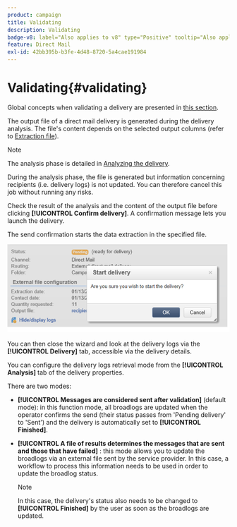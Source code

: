 ```yaml
---
product: campaign
title: Validating
description: Validating
badge-v8: label="Also applies to v8" type="Positive" tooltip="Also applies to Campaign v8"
feature: Direct Mail
exl-id: 42bb395b-b3fe-4d48-8720-5a4cae191984
---
```

# Validating{#validating}

 

Global concepts when validating a delivery are presented in [this section](steps-validating-the-delivery.md).

The output file of a direct mail delivery is generated during the delivery analysis. The file's content depends on the selected output columns (refer to [Extraction file](defining-the-direct-mail-content.md#extraction-file)).

>[!NOTE]
>
>The analysis phase is detailed in [Analyzing the delivery](steps-validating-the-delivery.md#analyzing-the-delivery).

During the analysis phase, the file is generated but information concerning recipients (i.e. delivery logs) is not updated. You can therefore cancel this job without running any risks.

Check the result of the analysis and the content of the output file before clicking **[!UICONTROL Confirm delivery]**. A confirmation message lets you launch the delivery.

The send confirmation starts the data extraction in the specified file.

![](assets/s_ncs_user_postal_del_send_confirm_postal.png)

You can then close the wizard and look at the delivery logs via the **[!UICONTROL Delivery]** tab, accessible via the delivery details.

You can configure the delivery logs retrieval mode from the **[!UICONTROL Analysis]** tab of the delivery properties.

There are two modes:

* **[!UICONTROL Messages are considered sent after validation]** (default mode): in this function mode, all broadlogs are updated when the operator confirms the send (their status passes from 'Pending delivery' to 'Sent') and the delivery is automatically set to **[!UICONTROL Finished]**.
* **[!UICONTROL A file of results determines the messages that are sent and those that have failed]** : this mode allows you to update the broadlogs via an external file sent by the service provider. In this case, a workflow to process this information needs to be used in order to update the broadlog status.

  >[!NOTE]
  >
  >In this case, the delivery's status also needs to be changed to **[!UICONTROL Finished]** by the user as soon as the broadlogs are updated.
